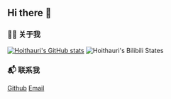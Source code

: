 ## Hi there 👋

### 👨‍💻 关于我
[![Hoithauri's GitHub stats](https://github-readme-stats.vercel.app/api?username=hoithauri)](https://github.com/anuraghazra/github-readme-stats)
![Hoithauri's Bilibili States](https://stats.justsong.cn/api/bilibili/?id=387015977)

### 📬 联系我
[Github](https://github.com/hoithauri)
[Email](mailto:mail@hoithau.eu.org)
